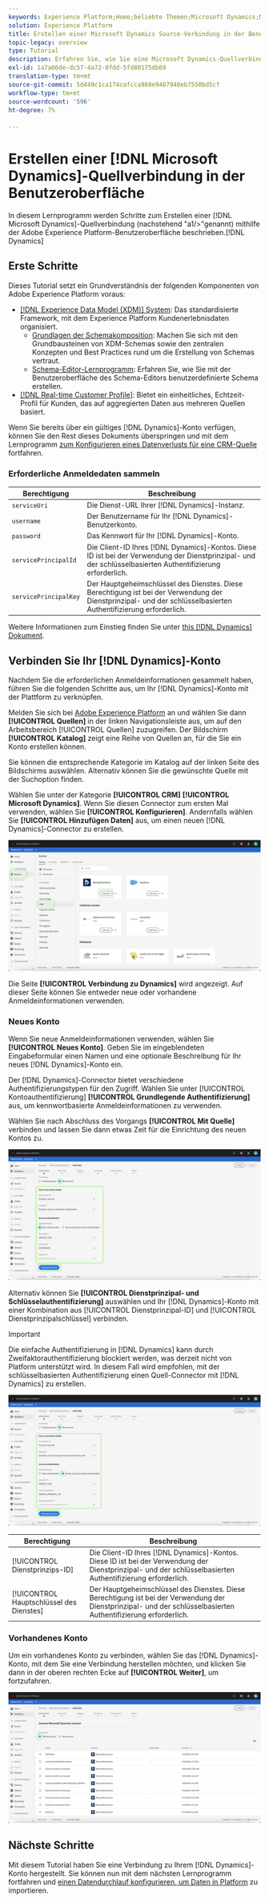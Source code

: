 ```yaml
---
keywords: Experience Platform;Home;beliebte Themen;Microsoft Dynamics;Mikrosoft dynamik;Dynamik;Dynamik
solution: Experience Platform
title: Erstellen einer Microsoft Dynamics Source-Verbindung in der Benutzeroberfläche
topic-legacy: overview
type: Tutorial
description: Erfahren Sie, wie Sie eine Microsoft Dynamics-Quellverbindung über die Adobe Experience Platform-Benutzeroberfläche erstellen.
exl-id: 1a7a66de-dc57-4a72-8fdd-5fd80175db69
translation-type: tm+mt
source-git-commit: 5d449c1ca174cafcca988e9487940eb7550bd5cf
workflow-type: tm+mt
source-wordcount: '596'
ht-degree: 7%

---
```


# Erstellen einer [!DNL Microsoft Dynamics]-Quellverbindung in der Benutzeroberfläche

In diesem Lernprogramm werden Schritte zum Erstellen einer [!DNL Microsoft Dynamics]-Quellverbindung (nachstehend &quot;a1/>&quot;genannt) mithilfe der Adobe Experience Platform-Benutzeroberfläche beschrieben.[!DNL Dynamics]

## Erste Schritte

Dieses Tutorial setzt ein Grundverständnis der folgenden Komponenten von Adobe Experience Platform voraus:

* [[!DNL Experience Data Model (XDM)] System](../../../../../xdm/home.md): Das standardisierte Framework, mit dem Experience Platform Kundenerlebnisdaten organisiert.
   * [Grundlagen der Schemakomposition](../../../../../xdm/schema/composition.md): Machen Sie sich mit den Grundbausteinen von XDM-Schemas sowie den zentralen Konzepten und Best Practices rund um die Erstellung von Schemas vertraut.
   * [Schema-Editor-Lernprogramm](../../../../../xdm/tutorials/create-schema-ui.md): Erfahren Sie, wie Sie mit der Benutzeroberfläche des Schema-Editors benutzerdefinierte Schema erstellen.
* [[!DNL Real-time Customer Profile]](../../../../../profile/home.md): Bietet ein einheitliches, Echtzeit-Profil für Kunden, das auf aggregierten Daten aus mehreren Quellen basiert.

Wenn Sie bereits über ein gültiges [!DNL Dynamics]-Konto verfügen, können Sie den Rest dieses Dokuments überspringen und mit dem Lernprogramm [zum Konfigurieren eines Datenverlusts für eine CRM-Quelle](../../dataflow/crm.md) fortfahren.

### Erforderliche Anmeldedaten sammeln

| Berechtigung | Beschreibung |
| ---------- | ----------- |
| `serviceUri` | Die Dienst-URL Ihrer [!DNL Dynamics]-Instanz. |
| `username` | Der Benutzername für Ihr [!DNL Dynamics]-Benutzerkonto. |
| `password` | Das Kennwort für Ihr [!DNL Dynamics]-Konto. |
| `servicePrincipalId` | Die Client-ID Ihres [!DNL Dynamics]-Kontos. Diese ID ist bei der Verwendung der Dienstprinzipal- und der schlüsselbasierten Authentifizierung erforderlich. |
| `servicePrincipalKey` | Der Hauptgeheimschlüssel des Dienstes. Diese Berechtigung ist bei der Verwendung der Dienstprinzipal- und der schlüsselbasierten Authentifizierung erforderlich. |

Weitere Informationen zum Einstieg finden Sie unter [this [!DNL Dynamics] Dokument](https://docs.microsoft.com/en-us/powerapps/developer/common-data-service/authenticate-oauth).

## Verbinden Sie Ihr [!DNL Dynamics]-Konto

Nachdem Sie die erforderlichen Anmeldeinformationen gesammelt haben, führen Sie die folgenden Schritte aus, um Ihr [!DNL Dynamics]-Konto mit der Plattform zu verknüpfen.

Melden Sie sich bei [Adobe Experience Platform](https://platform.adobe.com) an und wählen Sie dann **[!UICONTROL Quellen]** in der linken Navigationsleiste aus, um auf den Arbeitsbereich [!UICONTROL Quellen] zuzugreifen. Der Bildschirm **[!UICONTROL Katalog]** zeigt eine Reihe von Quellen an, für die Sie ein Konto erstellen können.

Sie können die entsprechende Kategorie im Katalog auf der linken Seite des Bildschirms auswählen. Alternativ können Sie die gewünschte Quelle mit der Suchoption finden.

Wählen Sie unter der Kategorie **[!UICONTROL CRM]** **[!UICONTROL Microsoft Dynamics]**. Wenn Sie diesen Connector zum ersten Mal verwenden, wählen Sie **[!UICONTROL Konfigurieren]**. Andernfalls wählen Sie **[!UICONTROL Hinzufügen Daten]** aus, um einen neuen [!DNL Dynamics]-Connector zu erstellen.

![Katalog](../../../../images/tutorials/create/ms-dynamics/catalog.png)

Die Seite **[!UICONTROL Verbindung zu Dynamics]** wird angezeigt. Auf dieser Seite können Sie entweder neue oder vorhandene Anmeldeinformationen verwenden.

### Neues Konto

Wenn Sie neue Anmeldeinformationen verwenden, wählen Sie **[!UICONTROL Neues Konto]**. Geben Sie im eingeblendeten Eingabeformular einen Namen und eine optionale Beschreibung für Ihr neues [!DNL Dynamics]-Konto ein.

Der [!DNL Dynamics]-Connector bietet verschiedene Authentifizierungstypen für den Zugriff. Wählen Sie unter [!UICONTROL Kontoauthentifizierung] **[!UICONTROL Grundlegende Authentifizierung]** aus, um kennwortbasierte Anmeldeinformationen zu verwenden.

Wählen Sie nach Abschluss des Vorgangs **[!UICONTROL Mit Quelle]** verbinden und lassen Sie dann etwas Zeit für die Einrichtung des neuen Kontos zu.

![basic-authentication](../../../../images/tutorials/create/ms-dynamics/basic-auth.png)

Alternativ können Sie **[!UICONTROL Dienstprinzipal- und Schlüsselauthentifizierung]** auswählen und Ihr [!DNL Dynamics]-Konto mit einer Kombination aus [!UICONTROL Dienstprinzipal-ID] und [!UICONTROL Dienstprinzipalschlüssel] verbinden.

>[!IMPORTANT]
>
> Die einfache Authentifizierung in [!DNL Dynamics] kann durch Zweifaktorauthentifizierung blockiert werden, was derzeit nicht von Platform unterstützt wird. In diesem Fall wird empfohlen, mit der schlüsselbasierten Authentifizierung einen Quell-Connector mit [!DNL Dynamics] zu erstellen.

![key-based-authentication](../../../../images/tutorials/create/ms-dynamics/key-based-auth.png)

| Berechtigung | Beschreibung |
| ---------- | ----------- |
| [!UICONTROL Dienstprinzips-ID] | Die Client-ID Ihres [!DNL Dynamics]-Kontos. Diese ID ist bei der Verwendung der Dienstprinzipal- und der schlüsselbasierten Authentifizierung erforderlich. |
| [!UICONTROL Hauptschlüssel des Dienstes] | Der Hauptgeheimschlüssel des Dienstes. Diese Berechtigung ist bei der Verwendung der Dienstprinzipal- und der schlüsselbasierten Authentifizierung erforderlich. |

### Vorhandenes Konto

Um ein vorhandenes Konto zu verbinden, wählen Sie das [!DNL Dynamics]-Konto, mit dem Sie eine Verbindung herstellen möchten, und klicken Sie dann in der oberen rechten Ecke auf **[!UICONTROL Weiter]**, um fortzufahren.

![existing](../../../../images/tutorials/create/ms-dynamics/existing.png)

## Nächste Schritte

Mit diesem Tutorial haben Sie eine Verbindung zu Ihrem [!DNL Dynamics]-Konto hergestellt. Sie können nun mit dem nächsten Lernprogramm fortfahren und [einen Datendurchlauf konfigurieren, um Daten in Platform](../../dataflow/crm.md) zu importieren.
